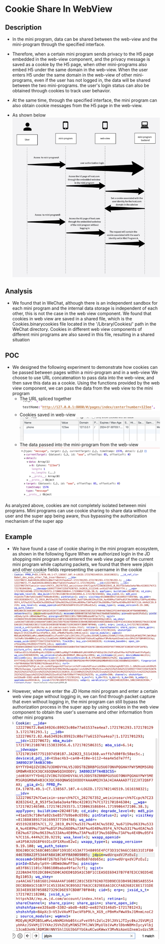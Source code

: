 # Cookie Share In WebView
## Description
* In the mini program, data can be shared between the web-view and the mini-program through the specified interface.
* Therefore, when a certain mini program sends privacy to the H5 page embedded in the web-view component, and the privacy message is saved as a cookie by the H5 page, when other mini-programs also embed H5 under the same domain in the web-view. When the user enters H5 under the same domain in the web-view of other mini-programs, even if the user has not logged in, the data will be shared between the two mini-programs. the user's login status can also be obtained through cookies to track user behavior.

* At the same time, through the specified interface, the mini program can also obtain cookie messages from the H5 page in the web-view.
* As shown below
![](static/DataFlow.jpg) 

## Analysis
* We found that in WeChat, although there is an independent sandbox for each mini program and the internal data storage is independent of each other, this is not the case in the web view component. We found that cookies in web view are saved in a shared file, which is the Cookies.binarycookies file located in the '/Library/Cookies/' path in the WeChat directory. Cookies in different web view components of different mini programs are also saved in this file, resulting in a shared situation

## POC
* We designed the following experiment to demonstrate how cookies can be passed between pages within a mini-program and in a web-view
We choose to use URL concatenation to pass data into the web-view, and then save this data as a cookie. Using the functions provided by the web view component, we can pass the data from the web view to the mini program
    * The URL spliced together
![alt text](static/src.png)
    * Cookies saved in web-view
![alt text](static/DataInWeb-viewCookie.png)
    * The data passed into the mini-program from the web-view
![alt text](static/DataInPost.png)

As analyzed above, cookies are not completely isolated between mini programs. Mini programs can use cookie sharing to share data without the user and the super app being aware, thus bypassing the authorization mechanism of the super app

## Example
* We have found a case of cookie sharing in the mini program ecosystem, as shown in the following figure
When we authorized login in the JD shopping mini program and entered the web view page of the current mini program while capturing packets, we found that there were jdpin and other cookie fields representing the username in the cookie
  ![alt text](static/image.png)

* However, when we enter the JD Home mini program and enter a certain web view page without logging in, we can find through packet capture that even without logging in, the mini program can still bypass the authorization process in the super app by using cookies in the web view component to obtain the user's username and other information from other mini programs
  ![alt text](static/image_1.png)

